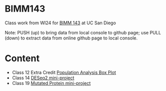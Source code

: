 # BIMM143
Class work from WI24 for [BIMM 143](https://bioboot.github.io/bimm143_W24/) at UC San Diego

Note: PUSH (up) to bring data from local console to github page; use PULL (down) to extract data from online github page to local console.

# Content

- Class 12 Extra Credit [Population Analysis Box Plot](https://github.com/cafinch/BIMM143/blob/main/class12_ec/class12_ec_fr.pdf)
- Class 14 [DESeq2 mini-project](file:///C:/Users/camer/OneDrive/Documents/BIMM%20143/class14/class14_fr.pdf)
- Class 19 [Mutated Protein mini-project](file:///C:/Users/camer/OneDrive/Documents/BIMM%20143/BIMM143_Lab19.pdf)
